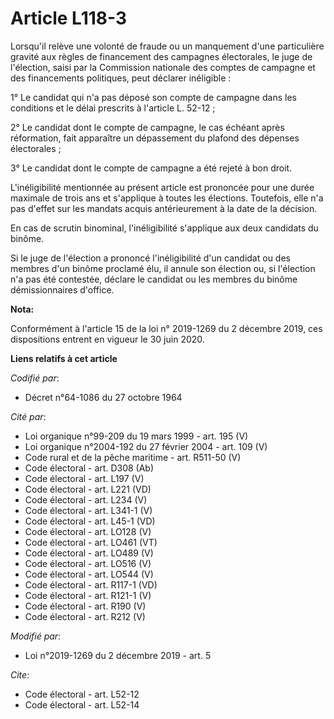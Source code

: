 # Article L118-3

Lorsqu'il relève une volonté de fraude ou un manquement d'une particulière gravité aux règles de financement des campagnes
électorales, le juge de l'élection, saisi par la Commission nationale des comptes de campagne et des financements politiques,
peut déclarer inéligible :

1° Le candidat qui n'a pas déposé son compte de campagne dans les conditions et le délai prescrits à l'article L. 52-12 ;

2° Le candidat dont le compte de campagne, le cas échéant après réformation, fait apparaître un dépassement du plafond des
dépenses électorales ;

3° Le candidat dont le compte de campagne a été rejeté à bon droit.

L'inéligibilité mentionnée au présent article est prononcée pour une durée maximale de trois ans et s'applique à toutes les
élections. Toutefois, elle n'a pas d'effet sur les mandats acquis antérieurement à la date de la décision.

En cas de scrutin binominal, l'inéligibilité s'applique aux deux candidats du binôme.

Si le juge de l'élection a prononcé l'inéligibilité d'un candidat ou des membres d'un binôme proclamé élu, il annule son
élection ou, si l'élection n'a pas été contestée, déclare le candidat ou les membres du binôme démissionnaires d'office.

**Nota:**

Conformément à l'article 15 de la loi n° 2019-1269 du 2 décembre 2019, ces dispositions entrent en vigueur le 30 juin 2020.

**Liens relatifs à cet article**

_Codifié par_:

  - Décret n°64-1086 du 27 octobre 1964

_Cité par_:

  - Loi organique n°99-209 du 19 mars 1999 - art. 195 (V)
  - Loi organique n°2004-192 du 27 février 2004 - art. 109 (V)
  - Code rural et de la pêche maritime - art. R511-50 (V)
  - Code électoral - art. D308 (Ab)
  - Code électoral - art. L197 (V)
  - Code électoral - art. L221 (VD)
  - Code électoral - art. L234 (V)
  - Code électoral - art. L341-1 (V)
  - Code électoral - art. L45-1 (VD)
  - Code électoral - art. LO128 (V)
  - Code électoral - art. LO461 (VT)
  - Code électoral - art. LO489 (V)
  - Code électoral - art. LO516 (V)
  - Code électoral - art. LO544 (V)
  - Code électoral - art. R117-1 (VD)
  - Code électoral - art. R121-1 (V)
  - Code électoral - art. R190 (V)
  - Code électoral - art. R212 (V)

_Modifié par_:

  - Loi n°2019-1269 du 2 décembre 2019 - art. 5

_Cite_:

  - Code électoral - art. L52-12
  - Code électoral - art. L52-14
